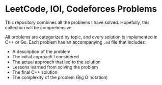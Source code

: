 # LeetCode, IOI, Codeforces Problems

This repository combines all the problems I have solved. Hopefully, this collection will be comprehensive

All problems are categorized by topic, and every solution is implemented in C++ or Go. Each problem has an accompanying `.md` file that includes:

- A description of the problem
- The initial approach I considered
- The actual approach that led to the solution
- Lessons learned from solving the problem
- The final C++ solution
- The complexity of the problem (Big O notation)
